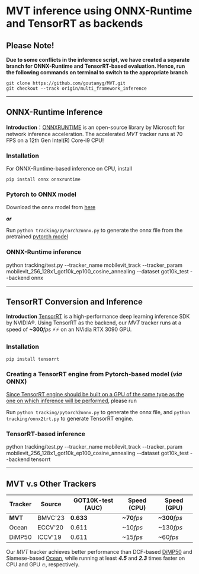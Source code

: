 # MVT inference using ONNX-Runtime and TensorRT as backends

## Please Note!
**Due to some conflicts in the inference script, we have created a separate branch for ONNX-Runtime and TensorRT-based evaluation. Hence, run the following commands on terminal to switch to the appropriate branch**
```
git clone https://github.com/goutamyg/MVT.git
git checkout --track origin/multi_framework_inference
```
---

## ONNX-Runtime Inference
**Introduction**：[ONNXRUNTIME](https://github.com/microsoft/onnxruntime) is an open-source library by Microsoft for network inference acceleration. The accelerated *MVT* tracker runs at 70 FPS on a 12th Gen Intel(R) Core-i9 CPU! 

### Installation
For ONNX-Runtime-based inference on CPU, install
```
pip install onnx onnxruntime
```

### Pytorch to ONNX model
Download the onnx model from [here](https://drive.google.com/drive/folders/1RAdn3ZXI_G7pBj4NDbtQVFPkClVd1IBm)

***or***

Run ``` python tracking/pytorch2onnx.py ``` to generate the onnx file from the pretrained [pytorch model](https://drive.google.com/drive/folders/1RAdn3ZXI_G7pBj4NDbtQVFPkClVd1IBm)

### ONNX-Runtime inference
python tracking/test.py --tracker_name mobilevit_track --tracker_param mobilevit_256_128x1_got10k_ep100_cosine_annealing --dataset got10k_test --backend onnx

---

## TensorRT Conversion and Inference
**Introduction** [TensorRT](https://github.com/NVIDIA/TensorRT) is a high-performance deep learning inference SDK by NVIDIA:registered:. Using TensorRT as the backend, our *MVT* tracker runs at a speed of **~300***fps* :zap::zap: on an NVidia RTX 3090 GPU.

### Installation
```
pip install tensorrt
```

### Creating a TensorRT engine from Pytorch-based model (*via* ONNX)
[Since TensorRT engine should be built on a GPU of the same type as the one on which inference will be performed](https://blog.tensorflow.org/2021/01/leveraging-tensorflow-tensorrt-integration.html#:~:text=The%20TensorRT%20execution%20engine%20should,building%20process%20is%20GPU%20specific.), please run

Run ``` python tracking/pytorch2onnx.py ``` to generate the onnx file,
and ``` python tracking/onnx2trt.py ``` to generate TensorRT engine.

### TensorRT-based inference
python tracking/test.py --tracker_name mobilevit_track --tracker_param mobilevit_256_128x1_got10k_ep100_cosine_annealing --dataset got10k_test --backend tensorrt

---

## MVT v.s Other Trackers
| Tracker | Source | GOT10K-test (AUC)| Speed (CPU) | Speed (GPU) |
|---|---|---|---|---|
|**MVT**|BMVC'23|**0.633**|**~70***fps*|**~300***fps*|
|Ocean|ECCV'20|0.611|~10*fps*|~130*fps*|
|DiMP50|ICCV'19|0.611|~15*fps*|~60*fps*|

Our *MVT* tracker achieves better performance than DCF-based [DiMP50](https://github.com/visionml/pytracking) and Siamese-based [Ocean](https://github.com/researchmm/TracKit), while running at least ***4.5*** and ***2.3*** times faster on CPU and GPU :fire:, respectively.

 
